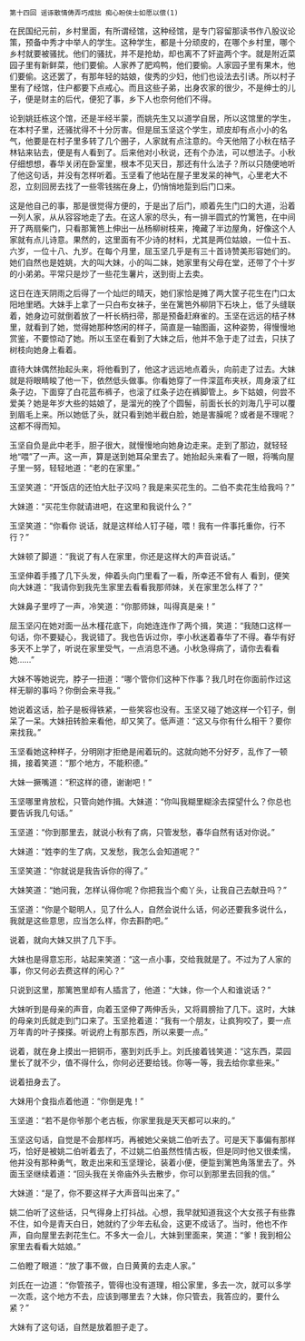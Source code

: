    第十四回 谣诼散情俦弄巧成拙 痴心盼侠士如愿以偿(1) 

   在民国纪元前，乡村里面，有所谓经馆，这种经馆，是专门容留那读书作八股议论策，预备中秀才中举人的学生。这种学生，都是十分顽皮的，在哪个乡村里，哪个乡村就要被骚扰。他们的骚扰，并不是抢劫，却也离不了奸盗两个字。就是附近菜园子里有新鲜菜，他们要偷。人家养了肥鸡鸭，他们要偷。人家园子里有果木，他们要偷。这还罢了，有那年轻的姑娘，俊秀的少妇，他们也设法去引诱。所以村子里有了经馆，住户都要下点戒心。而且这些子弟，出身农家的很少，不是绅士的儿子，便是财主的后代，便犯了事，乡下人也奈何他们不得。

   论到姚廷栋这个馆，还是半经半蒙，而姚先生又以道学自居，所以这馆里的学生，在本村子里，还骚扰得不十分厉害。但是屈玉坚这个学生，顽皮却有点小小的名气，他要是在村子里多转了几个圈子，人家就有点注意的。今天他陪了小秋在桔子林钻来钻去，便是有人看到了。后来他对小秋说，还有个办法，可以想法子。小秋仔细想想，春华关闭在卧室里，根本不见天日，那还有什么法子？所以只随便地听了他这句话，并没有怎样听着。玉坚看了他站在屋子里发呆的神气，心里老大不忍，立刻回房去找了一些零钱揣在身上，仍悄悄地踅到后门口来。

   这是他自己的事，那是很觉得方便的，于是出了后门，顺着先生门口的大道，沿着一列人家，从从容容地走了去。在这人家的尽头，有一排半圆式的竹篱笆，在中间开了两扇柴门，只看那篱笆上伸出一丛杨柳树枝来，掩藏了半边屋角，好像这个人家就有点儿诗意。果然的，这里面有不少诗的材料，尤其是两位姑娘，一位十五、六岁，一位十八、九岁。在每个月里，屈玉坚几乎是有三十首诗赞美形容她们的。她们自然也是姓姚，大的叫大妹，小的叫二妹，她家里有父母在堂，还带了个十岁的小弟弟。平常只是炒了一些花生薯片，送到街上去卖。

   这日在连天阴雨之后得了一个灿烂的晴天，她们家恰是摊了两大筐子花生在门口太阳地里晒。大妹手上拿了一只白布女袜子，坐在篱笆外柳阴下石块上，低了头缝联着，她身边可就倒着放了一杆长柄扫帚，那是预备赶麻雀的。玉坚在远远的桔子林里，就看到了她，觉得她那种悠闲的样子，简直是一轴图画，这种姿势，得慢慢地赏鉴，不要惊动了她。所以玉坚在看到了大妹之后，他并不急于走了过去，只扶了树枝向她身上看着。

   直待大妹偶然抬起头来，将他看到了，他这才远远地点着头，向前走了过去。大妹就是将眼睛睃了他一下，依然低头做事。你看她穿了一件深蓝布夹袄，周身滚了红条子边，下面穿了白花蓝布裤子，也滚了红条子边在裤脚管上。乡下姑娘，何尝不爱美？她是年岁大些的姑娘了，是溜光的挽了个圆髻，前面长长的刘海几乎可以覆到眉毛上来。所以她低了头，就只看到她半截白脸，她是害臊呢？或者是不理呢？这都不得而知。

   玉坚自负是此中老手，胆子很大，就慢慢地向她身边走来。走到了那边，就轻轻地“喂”了一声。这一声，算是送到她耳朵里去了。她抬起头来看了一眼，将嘴向屋子里一努，轻轻地道：“老的在家里。”

   玉坚笑道：“开饭店的还怕大肚子汉吗？我是来买花生的。二伯不卖花生给我吗？”

   大妹道：“买花生你就请进吧，在这里和我说什么？”

   玉坚笑道：“你看你 说话，就是这样给人钉子碰，喂！我有一件事托重你，行不行？”

   大妹顿了脚道：“我说了有人在家里，你还是这样大的声音说话。”

   玉坚伸着手搔了几下头发，伸着头向门里看了一看，所幸还不曾有人 看到，便笑向大妹道：“我请你到我先生家里去看看我那师妹，关在家里怎么样了？”

   大妹鼻子里哼了一声，冷笑道：“你那师妹，叫得真是亲！”

   屈玉坚闪在她对面一丛木槿花底下，向她连连作了两个揖，笑道：“我随口这样一句话，你不要疑心，我说错了。我也告诉过你，李小秋迷着春华了不得。春华有好多天不上学了，听说在家里受气，一点消息不通。小秋急得病了，请你去看看她……”

   大妹不等她说完，脖子一扭道：“哪个管你们这种下作事？我几时在你面前作过这样无聊的事吗？你倒会来寻我。”

   她说着这话，脸子是板得铁紧，一些笑容也没有。玉坚又碰了她这样一个钉子，倒呆了一呆。大妹扭转脸来看他，却又笑了。低声道：“这又与你有什么相干？要你来找我。”

   玉坚看她这种样子，分明刚才拒绝是闹着玩的。这就向她不分好歹，乱作了一顿揖，接着笑道：“那个地方，不能积德。”

   大妹一撅嘴道：“积这样的德，谢谢吧！”

   玉坚哪里肯放松，只管向她作揖。大妹道：“你叫我糊里糊涂去探望什么？你总也要告诉我几句话。”

   玉坚道：“你到那里去，就说小秋有了病，只管发愁，春华自然有话对你说。”

   大妹道：“姓李的生了病，又发愁，我怎么会知道呢？”

   玉坚笑道：“你就说是我告诉你的得了。”

   大妹笑道：“她问我，怎样认得你呢？你把我当个痴丫头，让我自己去献丑吗？”

   玉坚道：“你是个聪明人，见了什么人，自然会说什么话，何必还要我多说什么，我就是这些意思，应当怎么样，你去斟酌吧。”

   说着，就向大妹又拱了几下手。

   大妹也是得意忘形，站起来笑道：“这一点小事，交给我就是了。不过为了人家的事，你又何必去费这样的闲心？”

   只说到这里，那篱笆里却有人插言了，他道：“大妹，你一个人和谁说话？”

   大妹听到是母亲的声音，向着玉坚伸了两伸舌头，又将肩膀抬了几下。这时，大妹的母亲刘氏就走到门口来了。玉坚抢着道：“我有一个朋友，让疯狗咬了，要一点万年青的叶子搽搽。听说府上有那东西，所以来要一点。”

   说着，就在身上摸出一把铜币，塞到刘氏手上。刘氏接着钱笑道：“这东西，菜园里长了就不少，值不得什么，你何必还要给钱。你等一等，我去给你拿些来。”

   说着扭身去了。

   大妹用个食指点着他道：“你倒是鬼！”

   玉坚道：“若不是你爷那个老古板，你家里我是天天都可以来的。”

   玉坚这句话，自觉是不会那样巧，再被她父亲姚二伯听去了。可是天下事偏有那样巧，恰好是被姚二伯听着去了，不过姚二伯虽然性情古板，但是同时他又很柔懦，他并没有那种勇气，敢走出来和玉坚理论，装着小便，便踅到篱笆角落里去了。外面玉坚继续着道：“回头我在关帝庙外头去散步，你可以到那里去回我的信。”

   大妹道：“是了，你不要这样子大声音叫出来了。”

   姚二伯听了这些话，只气得身上打抖战。心想，我早就知道我这个大女孩子有些靠不住，如今是青天白日，她就约了少年去私会，这更不成话了。当时，他也不作声，自向屋里去剥花生仁。不多大一会儿，大妹到里面来，笑道：“爹！我到相公家里去看看大姑娘。”

   二伯瞪了眼道：“放了事不做，白日黄黄的去走人家。”

   刘氏在一边道：“你管孩子，管得也没有道理，相公家里，多去一次，就可以多学一次乖，这个地方不去，应该到哪里去？大妹，你只管去，我答应的，要什么紧？”

   大妹有了这句话，自然是放着胆子走了。


